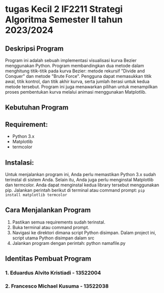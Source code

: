 # tugas Kecil 2 IF2211 Strategi Algoritma Semester II tahun 2023/2024

## Deskripsi Program

Program ini adalah sebuah implementasi visualisasi kurva Bezier menggunakan Python. Program membandingkan dua metode dalam menghitung titik-titik pada kurva Bezier: metode rekursif "Divide and Conquer" dan metode "Brute Force". Pengguna dapat memasukkan titik awal, titik kontrol, dan titik akhir kurva, serta jumlah iterasi untuk kedua metode tersebut. Program ini juga menawarkan pilihan untuk menampilkan proses pembentukan kurva melalui animasi menggunakan Matplotlib.

## Kebutuhan Program

## Requirement:

* Python 3.x
* Matplotlib
* termcolor

## Instalasi:

Untuk menjalankan program ini, Anda perlu memastikan Python 3.x sudah terinstal di sistem Anda. Selain itu, Anda juga perlu menginstal Matplotlib dan termcolor. Anda dapat menginstal kedua library tersebut menggunakan pip. Jalankan perintah berikut di terminal atau command prompt:
``` pip install matplotlib termcolor ```

## Cara Menjalankan Program

1. Pastikan semua requirements sudah terinstal.
2. Buka terminal atau command prompt.
3. Navigasi ke direktori dimana script Python disimpan. Dalam project ini, script utama Python disimpan dalam src
4. Jalankan program dengan perintah:
   python namafile.py

## Identitas Pembuat Program

### 1. Eduardus Alvito Kristiadi - 13522004

### 2. Francesco Michael Kusuma - 13522038
